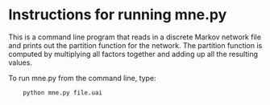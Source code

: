 Instructions for running mne.py
===============================

This is a command line program that reads in a discrete Markov network file and prints out the partition function for the network. The partition function is computed by multiplying all factors together and adding up all the resulting values.

To run mne.py from the command line, type:

        python mne.py file.uai

